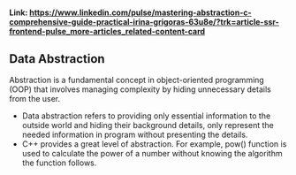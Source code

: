 #### Link: https://www.linkedin.com/pulse/mastering-abstraction-c-comprehensive-guide-practical-irina-grigoras-63u8e/?trk=article-ssr-frontend-pulse_more-articles_related-content-card

## Data Abstraction
Abstraction is a fundamental concept in object-oriented programming (OOP) that involves managing complexity by hiding unnecessary details from the user.
- Data abstraction refers to providing only essential information to the outside world and hiding their background details, only represent the needed information in program without presenting the details.
- C++ provides a great level of abstraction. For example, pow() function is used to calculate the power of a number without knowing the algorithm the function follows.


